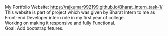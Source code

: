 My Portfolio Website: https://rajkumar992199.github.io/Bharat_intern_task-1/   <br>
This website is part of project which was given by Bharat Intern to me as Front-end Developer intern role in my first year of college. <br>
Working on making it responsive and fully Functional. <br>
Goal: Add bootstrap fetures.
